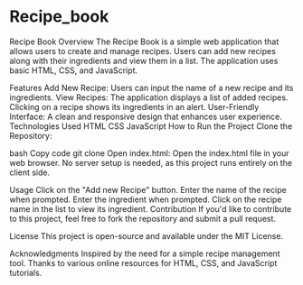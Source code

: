 # Recipe_book
Recipe Book
Overview
The Recipe Book is a simple web application that allows users to create and manage recipes. Users can add new recipes along with their ingredients and view them in a list. The application uses basic HTML, CSS, and JavaScript.

Features
Add New Recipe: Users can input the name of a new recipe and its ingredients.
View Recipes: The application displays a list of added recipes. Clicking on a recipe shows its ingredients in an alert.
User-Friendly Interface: A clean and responsive design that enhances user experience.
Technologies Used
HTML
CSS
JavaScript
How to Run the Project
Clone the Repository:

bash
Copy code
git clone <repository-url>
Open index.html: Open the index.html file in your web browser. No server setup is needed, as this project runs entirely on the client side.

Usage
Click on the "Add new Recipe" button.
Enter the name of the recipe when prompted.
Enter the ingredient when prompted.
Click on the recipe name in the list to view its ingredient.
Contribution
If you'd like to contribute to this project, feel free to fork the repository and submit a pull request.

License
This project is open-source and available under the MIT License.

Acknowledgments
Inspired by the need for a simple recipe management tool.
Thanks to various online resources for HTML, CSS, and JavaScript tutorials.
